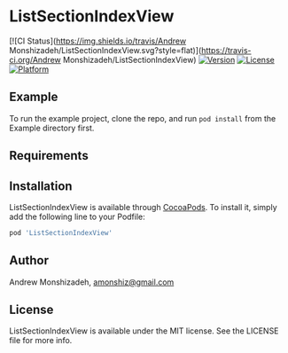 # ListSectionIndexView

[![CI Status](https://img.shields.io/travis/Andrew Monshizadeh/ListSectionIndexView.svg?style=flat)](https://travis-ci.org/Andrew Monshizadeh/ListSectionIndexView)
[![Version](https://img.shields.io/cocoapods/v/ListSectionIndexView.svg?style=flat)](https://cocoapods.org/pods/ListSectionIndexView)
[![License](https://img.shields.io/cocoapods/l/ListSectionIndexView.svg?style=flat)](https://cocoapods.org/pods/ListSectionIndexView)
[![Platform](https://img.shields.io/cocoapods/p/ListSectionIndexView.svg?style=flat)](https://cocoapods.org/pods/ListSectionIndexView)

## Example

To run the example project, clone the repo, and run `pod install` from the Example directory first.

## Requirements

## Installation

ListSectionIndexView is available through [CocoaPods](https://cocoapods.org). To install
it, simply add the following line to your Podfile:

```ruby
pod 'ListSectionIndexView'
```

## Author

Andrew Monshizadeh, amonshiz@gmail.com

## License

ListSectionIndexView is available under the MIT license. See the LICENSE file for more info.

